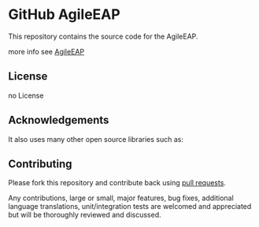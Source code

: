 # GitHub AgileEAP 

This repository contains the source code for the AgileEAP.

more info see
<a href="http://www.AgileEAP.cn" alt="AgileEAP">
  AgileEAP
</a>

## License
no License

## Acknowledgements
It also uses many other open source libraries such as:

## Contributing

Please fork this repository and contribute back using
[pull requests](https://github.com/AgileEAP/WebStack/pulls).

Any contributions, large or small, major features, bug fixes, additional
language translations, unit/integration tests are welcomed and appreciated
but will be thoroughly reviewed and discussed.

